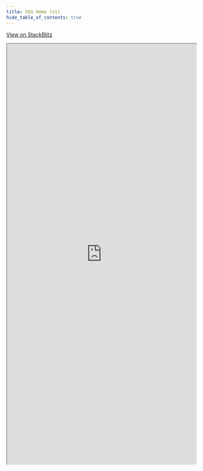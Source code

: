 ```yaml
---
title: VGG Home (v1)
hide_table_of_contents: true
---
```


[View on StackBlitz](https://stackblitz.com/edit/vitejs-vite-vv8ges?embed=1&file=src%2Flib%2FPreview.svelte)

<iframe src="https://stackblitz.com/edit/vitejs-vite-vv8ges?embed=1&file=src%2Flib%2FPreview.svelte"
  width='100%'
  height='1120px'
  title="vgg-svelte-component-demo"
  allow="accelerometer; ambient-light-sensor; camera; encrypted-media; geolocation; gyroscope; hid; microphone; midi; payment; usb; vr; xr-spatial-tracking"
></iframe>

